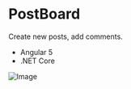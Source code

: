# PostBoard

Create new posts, add comments.

* Angular 5
* .NET Core

![Image](https://i.imgur.com/ljZOspC.png)
